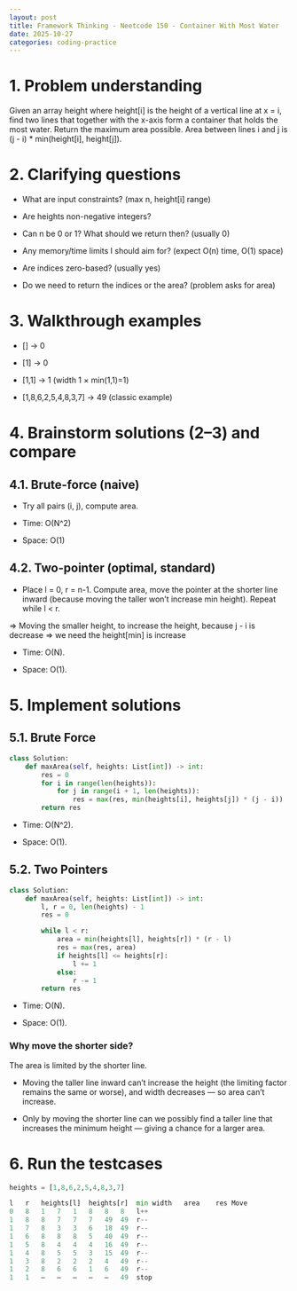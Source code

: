 ```yaml
---
layout: post
title: Framework Thinking - Neetcode 150 - Container With Most Water
date: 2025-10-27
categories: coding-practice
---
```


# 1. Problem understanding

Given an array height where height[i] is the height of a vertical line at x = i, find two lines that together with the x-axis form a container that holds the most water. Return the maximum area possible. Area between lines i and j is (j - i) \* min(height[i], height[j]).

# 2. Clarifying questions

- What are input constraints? (max n, height[i] range)

- Are heights non-negative integers?

- Can n be 0 or 1? What should we return then? (usually 0)

- Any memory/time limits I should aim for? (expect O(n) time, O(1) space)

- Are indices zero-based? (usually yes)

- Do we need to return the indices or the area? (problem asks for area)

# 3. Walkthrough examples

- [] → 0

- [1] → 0

- [1,1] → 1 (width 1 × min(1,1)=1)

- [1,8,6,2,5,4,8,3,7] → 49 (classic example)

# 4. Brainstorm solutions (2–3) and compare

## 4.1. Brute-force (naive)

- Try all pairs (i, j), compute area.

- Time: O(N^2)

- Space: O(1)

## 4.2. Two-pointer (optimal, standard)

- Place l = 0, r = n-1. Compute area, move the pointer at the shorter line inward (because moving the taller won’t increase min height). Repeat while l < r.

=> Moving the smaller height, to increase the height, because j - i is decrease => we need the height[min] is increase

- Time: O(N).

- Space: O(1).

# 5. Implement solutions

## 5.1. Brute Force

```python
class Solution:
    def maxArea(self, heights: List[int]) -> int:
        res = 0
        for i in range(len(heights)):
            for j in range(i + 1, len(heights)):
                res = max(res, min(heights[i], heights[j]) * (j - i))
        return res
```

- Time: O(N^2).

- Space: O(1).

## 5.2. Two Pointers

```python
class Solution:
    def maxArea(self, heights: List[int]) -> int:
        l, r = 0, len(heights) - 1
        res = 0

        while l < r:
            area = min(heights[l], heights[r]) * (r - l)
            res = max(res, area)
            if heights[l] <= heights[r]:
                l += 1
            else:
                r -= 1
        return res
```

- Time: O(N).

- Space: O(1).

### Why move the shorter side?

The area is limited by the shorter line.

- Moving the taller line inward can’t increase the height (the limiting factor remains the same or worse), and width decreases — so area can’t increase.

- Only by moving the shorter line can we possibly find a taller line that increases the minimum height — giving a chance for a larger area.

# 6. Run the testcases

```python
heights = [1,8,6,2,5,4,8,3,7]
```

```python
l	r	heights[l]	heights[r]	min	width	area	res	Move
0	8	1	7	1	8	8	8	l++
1	8	8	7	7	7	49	49	r--
1	7	8	3	3	6	18	49	r--
1	6	8	8	8	5	40	49	r--
1	5	8	4	4	4	16	49	r--
1	4	8	5	5	3	15	49	r--
1	3	8	2	2	2	4	49	r--
1	2	8	6	6	1	6	49	r--
1	1	—	—	—	—   —   49  stop
```
